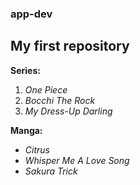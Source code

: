 ### app-dev
## My first repository

**Series:**
1. *One Piece*
2. *Bocchi The Rock*
3. *My Dress-Up Darling*

**Manga:**
- *Citrus*
- *Whisper Me A Love Song*
- *Sakura Trick*
